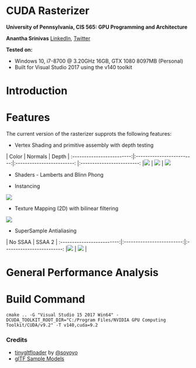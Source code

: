 CUDA Rasterizer
===============

**University of Pennsylvania, CIS 565: GPU Programming and Architecture**

**Anantha Srinivas**
[LinkedIn](https://www.linkedin.com/in/anantha-srinivas-00198958/), [Twitter](https://twitter.com/an2tha)

**Tested on:**
* Windows 10, i7-8700 @ 3.20GHz 16GB, GTX 1080 8097MB (Personal)
* Built for Visual Studio 2017 using the v140 toolkit

# Introduction

# Features

The current version of the rasterizer supprots the following features:

* Vertex Shading and primitive assembly with depth testing

| Color             |  Normals |  Depth |
:-------------------------:|:-------------------------:|:-------------------------: |:-------------------------:
|![](renders/color.png)  |  ![](renders/normals.png) |  ![](renders/depth.png)


* Shaders - Lamberts and Blinn Phong

* Instancing

![](renders/instancing.png)


* Texture Mapping (2D) with bilinear filtering

![](renders/render_cesium.png)

* SuperSample Antialiasing

| No SSAA             |  SSAA 2 |
:-------------------------:|:-------------------------:|:-------------------------:
|![](renders/ssaa_1.png)  |  ![](renders/ssaa_2.png) | 

# General Performance Analysis


# Build Command

`cmake .. -G "Visual Studio 15 2017 Win64" -DCUDA_TOOLKIT_ROOT_DIR="C:/Program Files/NVIDIA GPU Computing Toolkit/CUDA/v9.2" -T v140,cuda=9.2`


### Credits

* [tinygltfloader](https://github.com/syoyo/tinygltfloader) by [@soyoyo](https://github.com/syoyo)
* [glTF Sample Models](https://github.com/KhronosGroup/glTF/blob/master/sampleModels/README.md)
